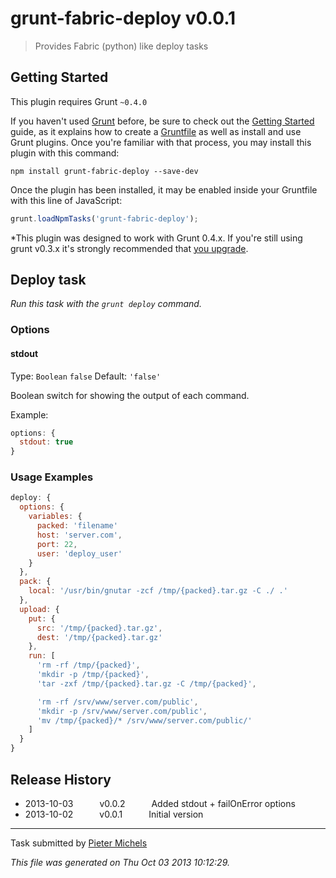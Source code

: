 # grunt-fabric-deploy v0.0.1

> Provides Fabric (python) like deploy tasks



## Getting Started
This plugin requires Grunt `~0.4.0`

If you haven't used [Grunt](http://gruntjs.com/) before, be sure to check out the [Getting Started](http://gruntjs.com/getting-started) guide, as it explains how to create a [Gruntfile](http://gruntjs.com/sample-gruntfile) as well as install and use Grunt plugins. Once you're familiar with that process, you may install this plugin with this command:

```shell
npm install grunt-fabric-deploy --save-dev
```

Once the plugin has been installed, it may be enabled inside your Gruntfile with this line of JavaScript:

```js
grunt.loadNpmTasks('grunt-fabric-deploy');
```

*This plugin was designed to work with Grunt 0.4.x. If you're still using grunt v0.3.x it's strongly recommended that [you upgrade](http://gruntjs.com/upgrading-from-0.3-to-0.4).




## Deploy task
_Run this task with the `grunt deploy` command._


### Options

#### stdout
Type: `Boolean` `false`
Default: `'false'`

Boolean switch for showing the output of each command.

Example:
```js
options: {
  stdout: true
}
```

### Usage Examples

```js
deploy: {
  options: {
    variables: {
      packed: 'filename'
      host: 'server.com',
      port: 22,
      user: 'deploy_user'
    }
  },
  pack: {
    local: '/usr/bin/gnutar -zcf /tmp/{packed}.tar.gz -C ./ .'
  },
  upload: {
    put: {
      src: '/tmp/{packed}.tar.gz',
      dest: '/tmp/{packed}.tar.gz'
    },
    run: [
      'rm -rf /tmp/{packed}',
      'mkdir -p /tmp/{packed}',
      'tar -zxf /tmp/{packed}.tar.gz -C /tmp/{packed}',

      'rm -rf /srv/www/server.com/public',
      'mkdir -p /srv/www/server.com/public',
      'mv /tmp/{packed}/* /srv/www/server.com/public/'
    ]
  }
}
```



## Release History

 * 2013-10-03   v0.0.2   Added stdout + failOnError options
 * 2013-10-02   v0.0.1   Initial version

---

Task submitted by [Pieter Michels](http://noort.be/)

*This file was generated on Thu Oct 03 2013 10:12:29.*
